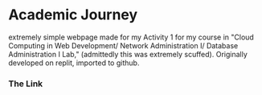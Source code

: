 # Academic Journey
extremely simple webpage made for my Activity 1 for my course in "Cloud Computing in Web Development/ Network Administration I/ Database Administration I Lab," (admittedly this was extremely scuffed).
Originally developed on replit, imported to github.

### The Link